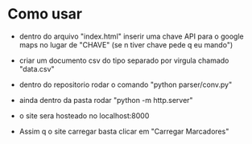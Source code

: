 # Como usar 

- dentro do arquivo "index.html" inserir uma chave API para o google maps no lugar de "CHAVE" (se n tiver chave pede q eu mando")

- criar um documento csv do tipo separado por virgula chamado "data.csv"

- dentro do repositorio rodar o comando "python parser/conv.py"

- ainda dentro da pasta rodar "python -m http.server"

- o site sera hosteado no localhost:8000

- Assim q o site carregar basta clicar em "Carregar Marcadores"

